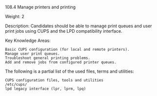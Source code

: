 108.4 Manage printers and printing

Weight: 2

Description: Candidates should be able to manage print queues and user print jobs using CUPS and the LPD compatibility interface.

Key Knowledge Areas:

    Basic CUPS configuration (for local and remote printers).
    Manage user print queues.
    Troubleshoot general printing problems.
    Add and remove jobs from configured printer queues.

The following is a partial list of the used files, terms and utilities:

    CUPS configuration files, tools and utilities
    /etc/cups/
    lpd legacy interface (lpr, lprm, lpq)
